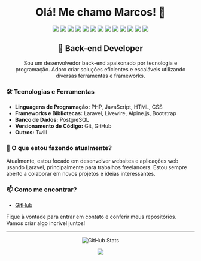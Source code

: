 <h1 align="center">Olá! Me chamo Marcos! 👋</h1>

<p align="center">
  <img src="https://img.shields.io/badge/Back--end%20Developer-00bfae?style=flat-square" />
  <img src="https://img.shields.io/badge/PHP-777bb4?style=flat-square&logo=php&logoColor=white" />
  <img src="https://img.shields.io/badge/Laravel-ff2d20?style=flat-square&logo=laravel&logoColor=white" />
  <img src="https://img.shields.io/badge/Git-F05032?style=flat-square&logo=git&logoColor=white" />
  <img src="https://img.shields.io/badge/GitHub-181717?style=flat-square&logo=github&logoColor=white" />
  <img src="https://img.shields.io/badge/PostgreSQL-336791?style=flat-square&logo=postgresql&logoColor=white" />
  <img src="https://img.shields.io/badge/Bootstrap-563d7c?style=flat-square&logo=bootstrap&logoColor=white" />
  <img src="https://img.shields.io/badge/HTML5-e34f26?style=flat-square&logo=html5&logoColor=white" />
  <img src="https://img.shields.io/badge/CSS3-1572b6?style=flat-square&logo=css3&logoColor=white" />
  <img src="https://img.shields.io/badge/JavaScript-f7df1e?style=flat-square&logo=javascript&logoColor=black" />
  <img src="https://img.shields.io/badge/Livewire-4e2a8e?style=flat-square" />
  <img src="https://img.shields.io/badge/Twill-000000?style=flat-square" />
  <img src="https://img.shields.io/badge/Alpine.js-8BC0D0?style=flat-square&logo=alpine.js&logoColor=white" />
</p>

<h2 align="center">🔭 Back-end Developer</h2>

<p align="center">
  Sou um desenvolvedor back-end apaixonado por tecnologia e programação. Adoro criar soluções eficientes e escaláveis utilizando diversas ferramentas e frameworks.
</p>

### 🛠️ Tecnologias e Ferramentas
- **Linguagens de Programação:** PHP, JavaScript, HTML, CSS
- **Frameworks e Bibliotecas:** Laravel, Livewire, Alpine.js, Bootstrap
- **Banco de Dados:** PostgreSQL
- **Versionamento de Código:** Git, GitHub
- **Outros:** Twill

### 🚀 O que estou fazendo atualmente?
Atualmente, estou focado em desenvolver websites e aplicações web usando Laravel, principalmente para trabalhos freelancers. Estou sempre aberto a colaborar em novos projetos e ideias interessantes.

### 📫 Como me encontrar?
- [GitHub](https://github.com/marcoscoe)

Fique à vontade para entrar em contato e conferir meus repositórios. Vamos criar algo incrível juntos!

---

<p align="center">
 <img src="https://github-readme-stats.vercel.app/api?username=marcoscoe&show_icons=true&theme=radical&count_private=true&include_all_commits=true&custom_title=GitHub%20Stats" alt="GitHub Stats"/>
</p>

<p align="center">
 <img src="https://github-readme-stats.vercel.app/api/top-langs/?username=marcoscoe&count_private=true&layout=compact">
</p>
